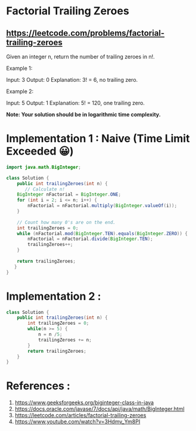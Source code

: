 # Factorial Trailing Zeroes
## https://leetcode.com/problems/factorial-trailing-zeroes

Given an integer n, return the number of trailing zeroes in n!.

Example 1:

Input: 3
Output: 0
Explanation: 3! = 6, no trailing zero.

Example 2:

Input: 5
Output: 1
Explanation: 5! = 120, one trailing zero.

**Note: Your solution should be in logarithmic time complexity.**


# Implementation 1 : Naive (Time Limit Exceeded 😀)
```java
import java.math.BigInteger;

class Solution {
    public int trailingZeroes(int n) {
       // Calculate n!
    BigInteger nFactorial = BigInteger.ONE;
    for (int i = 2; i <= n; i++) {
        nFactorial = nFactorial.multiply(BigInteger.valueOf(i));
    }
    
    // Count how many 0's are on the end.
    int trailingZeroes = 0;
    while (nFactorial.mod(BigInteger.TEN).equals(BigInteger.ZERO)) {
        nFactorial = nFactorial.divide(BigInteger.TEN);
        trailingZeroes++;
    }
    
    return trailingZeroes;
   }
}
```
# Implementation 2 : 
```java
class Solution {
    public int trailingZeroes(int n) {
        int trailingZeroes = 0;  
        while(n >= 5) {
            n = n /5; 
            trailingZeroes += n;
        }
        return trailingZeroes;
    }
}
```

# References :
1. https://www.geeksforgeeks.org/biginteger-class-in-java
2. https://docs.oracle.com/javase/7/docs/api/java/math/BigInteger.html
3. https://leetcode.com/articles/factorial-trailing-zeroes
4. https://www.youtube.com/watch?v=3Hdmv_Ym8PI
